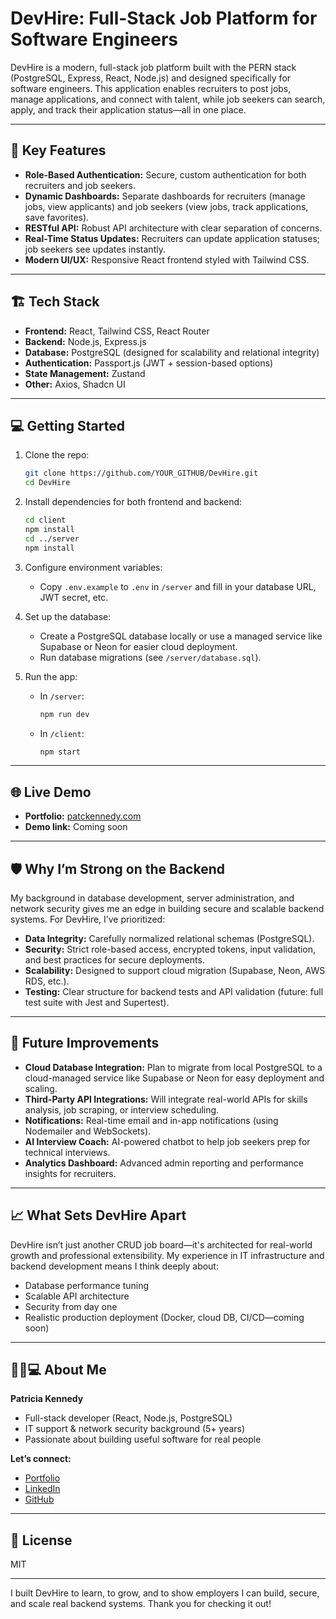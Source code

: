 
# DevHire: Full-Stack Job Platform for Software Engineers

DevHire is a modern, full-stack job platform built with the PERN stack (PostgreSQL, Express, React, Node.js) and designed specifically for software engineers. This application enables recruiters to post jobs, manage applications, and connect with talent, while job seekers can search, apply, and track their application status—all in one place.

---

## 🚀 Key Features

- **Role-Based Authentication:** Secure, custom authentication for both recruiters and job seekers.
- **Dynamic Dashboards:** Separate dashboards for recruiters (manage jobs, view applicants) and job seekers (view jobs, track applications, save favorites).
- **RESTful API:** Robust API architecture with clear separation of concerns.
- **Real-Time Status Updates:** Recruiters can update application statuses; job seekers see updates instantly.
- **Modern UI/UX:** Responsive React frontend styled with Tailwind CSS.

---

## 🏗️ Tech Stack

- **Frontend:** React, Tailwind CSS, React Router
- **Backend:** Node.js, Express.js
- **Database:** PostgreSQL (designed for scalability and relational integrity)
- **Authentication:** Passport.js (JWT + session-based options)
- **State Management:** Zustand
- **Other:** Axios, Shadcn UI

---

## 💻 Getting Started

1. Clone the repo:
    ```bash
    git clone https://github.com/YOUR_GITHUB/DevHire.git
    cd DevHire
    ```

2. Install dependencies for both frontend and backend:
    ```bash
    cd client
    npm install
    cd ../server
    npm install
    ```

3. Configure environment variables:
    - Copy `.env.example` to `.env` in `/server` and fill in your database URL, JWT secret, etc.

4. Set up the database:
    - Create a PostgreSQL database locally or use a managed service like Supabase or Neon for easier cloud deployment.
    - Run database migrations (see `/server/database.sql`).

5. Run the app:
    - In `/server`:
        ```bash
        npm run dev
        ```
    - In `/client`:
        ```bash
        npm start
        ```

---

## 🌐 Live Demo

- **Portfolio:** [patckennedy.com](https://patckennedy.com)
- **Demo link:** Coming soon

---

## 🛡️ Why I’m Strong on the Backend

My background in database development, server administration, and network security gives me an edge in building secure and scalable backend systems. For DevHire, I’ve prioritized:

- **Data Integrity:** Carefully normalized relational schemas (PostgreSQL).
- **Security:** Strict role-based access, encrypted tokens, input validation, and best practices for secure deployments.
- **Scalability:** Designed to support cloud migration (Supabase, Neon, AWS RDS, etc.).
- **Testing:** Clear structure for backend tests and API validation (future: full test suite with Jest and Supertest).

---

## 🔗 Future Improvements

- **Cloud Database Integration:** Plan to migrate from local PostgreSQL to a cloud-managed service like Supabase or Neon for easy deployment and scaling.
- **Third-Party API Integrations:** Will integrate real-world APIs for skills analysis, job scraping, or interview scheduling.
- **Notifications:** Real-time email and in-app notifications (using Nodemailer and WebSockets).
- **AI Interview Coach:** AI-powered chatbot to help job seekers prep for technical interviews.
- **Analytics Dashboard:** Advanced admin reporting and performance insights for recruiters.

---

## 📈 What Sets DevHire Apart

DevHire isn’t just another CRUD job board—it's architected for real-world growth and professional extensibility. My experience in IT infrastructure and backend development means I think deeply about:

- Database performance tuning
- Scalable API architecture
- Security from day one
- Realistic production deployment (Docker, cloud DB, CI/CD—coming soon)

---

## 👩🏾💻 About Me

**Patricia Kennedy**  
- Full-stack developer (React, Node.js, PostgreSQL)  
- IT support & network security background (5+ years)  
- Passionate about building useful software for real people  

**Let’s connect:**  
- [Portfolio](https://patckennedy.com)  
- [LinkedIn](https://linkedin.com/in/YOUR-LINKEDIN)  
- [GitHub](https://github.com/YOUR-USERNAME)  

---

## 📄 License

MIT

---

I built DevHire to learn, to grow, and to show employers I can build, secure, and scale real backend systems. Thank you for checking it out!
